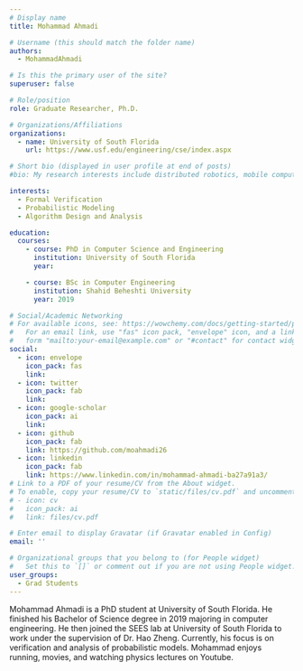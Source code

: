 ```yaml
---
# Display name
title: Mohammad Ahmadi

# Username (this should match the folder name)
authors:
  - MohammadAhmadi

# Is this the primary user of the site?
superuser: false

# Role/position
role: Graduate Researcher, Ph.D.

# Organizations/Affiliations
organizations:
  - name: University of South Florida
    url: https://www.usf.edu/engineering/cse/index.aspx

# Short bio (displayed in user profile at end of posts)
#bio: My research interests include distributed robotics, mobile computing and programmable matter.

interests:
  - Formal Verification
  - Probabilistic Modeling
  - Algorithm Design and Analysis

education:
  courses:
    - course: PhD in Computer Science and Engineering
      institution: University of South Florida
      year:

    - course: BSc in Computer Engineering
      institution: Shahid Beheshti University
      year: 2019

# Social/Academic Networking
# For available icons, see: https://wowchemy.com/docs/getting-started/page-builder/#icons
#   For an email link, use "fas" icon pack, "envelope" icon, and a link in the
#   form "mailto:your-email@example.com" or "#contact" for contact widget.
social:
  - icon: envelope
    icon_pack: fas
    link:
  - icon: twitter
    icon_pack: fab
    link:
  - icon: google-scholar
    icon_pack: ai
    link:
  - icon: github
    icon_pack: fab
    link: https://github.com/moahmadi26
  - icon: linkedin
    icon_pack: fab
    link: https://www.linkedin.com/in/mohammad-ahmadi-ba27a91a3/
# Link to a PDF of your resume/CV from the About widget.
# To enable, copy your resume/CV to `static/files/cv.pdf` and uncomment the lines below.
# - icon: cv
#   icon_pack: ai
#   link: files/cv.pdf

# Enter email to display Gravatar (if Gravatar enabled in Config)
email: ''

# Organizational groups that you belong to (for People widget)
#   Set this to `[]` or comment out if you are not using People widget.
user_groups:
  - Grad Students
---
```


Mohammad Ahmadi is a PhD student at University of South Florida.
He finished his Bachelor of Science degree in 2019 majoring in computer engineering. He then joined the SEES lab at University of South Florida to work under the supervision of Dr. Hao Zheng. Currently, his focus is on verification and analysis of probabilistic models.
Mohammad enjoys running, movies, and watching physics lectures on Youtube.
